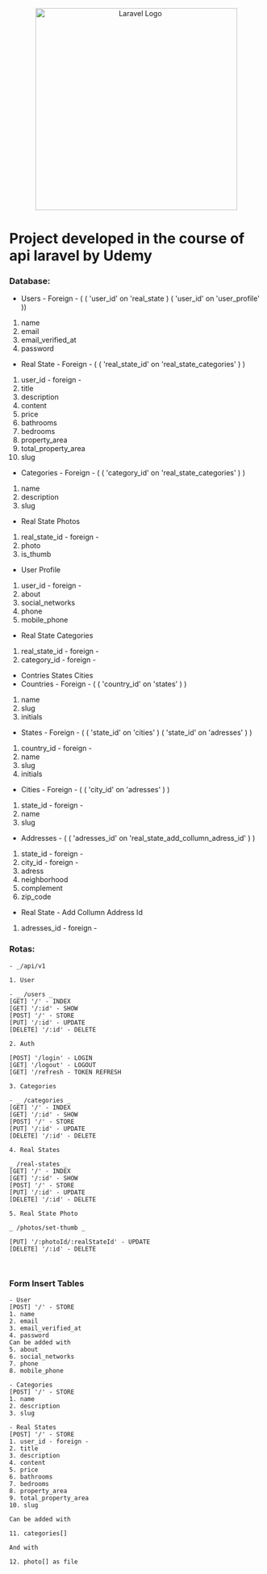 <p align="center"><a href="https://laravel.com" target="_blank"><img src="https://raw.githubusercontent.com/laravel/art/master/logo-lockup/5%20SVG/2%20CMYK/1%20Full%20Color/laravel-logolockup-cmyk-red.svg" width="400" alt="Laravel Logo"></a></p>

# Project developed in the course of api laravel by Udemy

### Database:

- Users - Foreign - ( ( 'user_id' on 'real_state ) ( 'user_id' on 'user_profile' ))
1. name
2. email
3. email_verified_at
4. password

- Real State - Foreign - ( ( 'real_state_id' on 'real_state_categories' ) )
1. user_id - foreign -
2. title
3. description
4. content
5. price
6. bathrooms
7. bedrooms
8. property_area
9. total_property_area
10. slug

- Categories - Foreign - ( ( 'category_id' on 'real_state_categories' ) )
1. name
2. description
3. slug

- Real State Photos
1. real_state_id - foreign -
2. photo
3. is_thumb

- User Profile
1. user_id - foreign -
2. about
3. social_networks
4. phone
5. mobile_phone

- Real State Categories
1. real_state_id - foreign -
2. category_id - foreign -

- Contries States Cities
- Countries - Foreign - ( ( 'country_id' on 'states' ) )
1. name
2. slug
3. initials

- States - Foreign - ( ( 'state_id' on 'cities' ) ( 'state_id' on 'adresses' ) )
1. country_id - foreign -
2. name
3. slug
4. initials

- Cities - Foreign - ( ( 'city_id' on 'adresses' ) )
1. state_id - foreign -
2. name
3. slug

- Addresses - ( ( 'adresses_id' on 'real_state_add_collumn_adress_id' ) )
1. state_id - foreign -
2. city_id - foreign -
3. adress
4. neighborhood
5. complement
6. zip_code

- Real State - Add Collumn Address Id
1. adresses_id - foreign -

### Rotas:
```
- _/api/v1

1. User

- _ /users _
[GET] '/' - INDEX
[GET] '/:id' - SHOW
[POST] '/' - STORE
[PUT] '/:id' - UPDATE
[DELETE] '/:id' - DELETE

2. Auth

[POST] '/login' - LOGIN
[GET] '/logout' - LOGOUT
[GET] '/refresh - TOKEN REFRESH

3. Categories

- _ /categories _
[GET] '/' - INDEX
[GET] '/:id' - SHOW
[POST] '/' - STORE
[PUT] '/:id' - UPDATE
[DELETE] '/:id' - DELETE

4. Real States

_ /real-states _ 
[GET] '/' - INDEX
[GET] '/:id' - SHOW
[POST] '/' - STORE
[PUT] '/:id' - UPDATE
[DELETE] '/:id' - DELETE

5. Real State Photo

_ /photos/set-thumb _ 

[PUT] '/:photoId/:realStateId' - UPDATE
[DELETE] '/:id' - DELETE



```

### Form Insert Tables
```
- User
[POST] '/' - STORE
1. name
2. email
3. email_verified_at
4. password
Can be added with
5. about
6. social_networks
7. phone
8. mobile_phone

- Categories
[POST] '/' - STORE
1. name
2. description
3. slug

- Real States
[POST] '/' - STORE
1. user_id - foreign -
2. title
3. description
4. content
5. price
6. bathrooms
7. bedrooms
8. property_area
9. total_property_area
10. slug

Can be added with

11. categories[]

And with

12. photo[] as file
```



